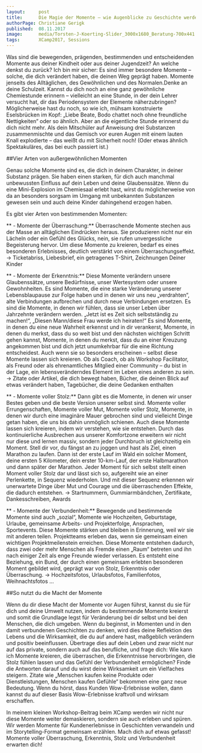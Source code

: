 ```yaml
---
layout:     post
title:      Die Magie der Momente – wie Augenblicke zu Geschichte werden und unser Leben sich maßgeblich verändert
authorPage: Christiane Gerigk
published:  08.11.2017
image:      media/Torsten-J-Koerting-Slider_3000x1680_Beratung-700x441.jpg
tags:       XCamp2017, Sessions
---
```


Was sind die bewegenden, prägenden, bestimmenden und entscheidenden Momente aus deiner Kindheit oder aus deiner 
Jugendzeit? An welche denkst du zurück? Ich bin mir sicher: Es sind immer besondere Momente – solche, die dich verändert 
haben, die deinen Weg geprägt haben. Momente jenseits des Alltäglichen, des Gewöhnlichen und des Normalen.Denke an deine 
Schulzeit. Kannst du dich noch an eine ganz gewöhnliche Chemiestunde erinnern – vielleicht an eine Stunde, in der dein 
Lehrer versucht hat, dir das Periodensystem der Elemente näherzubringen? Möglicherweise hast du noch, so wie ich, mühsam 
konstruierte Eselsbrücken im Kopf: „Liebe Beate, Bodo chattet noch ohne freundliche Nettigkeiten“ oder so ähnlich. Aber 
an die eigentliche Stunde erinnerst du dich nicht mehr. Als dein Mitschüler auf Anweisung drei Substanzen zusammenmischte 
und das Gemisch vor euren Augen mit einem lauten Knall explodierte – das weißt du mit Sicherheit noch! (Oder etwas ähnlich 
Spektakuläres, das bei euch passiert ist.)

##Vier Arten von außergewöhnlichen Momenten

Genau solche Momente sind es, die dich in deinem Charakter, in deiner Substanz prägen. Sie haben einen starken, für dich 
auch manchmal unbewussten Einfluss auf dein Leben und deine Glaubenssätze. Wenn du eine Mini-Explosion im Chemiesaal erlebt 
hast, wirst du möglicherweise von da an besonders sorgsam im Umgang mit unbekannten Substanzen gewesen sein und auch deine 
Kinder dahingehend erzogen haben.

Es gibt vier Arten von bestimmenden Momenten:

** - Momente der Überraschung:** Überraschende Momente stechen aus der Masse an alltäglichen Eindrücken heraus. Sie produzieren 
nicht nur ein Lächeln oder ein Gefühl des Glücks, nein, sie rufen unvergessliche Begeisterung hervor. Um diese Momente zu 
kreieren, bedarf es eines besonderen Erlebnisses, deutlich verstärkt von einem Überraschungseffekt.
-> Ticketabriss, Liebesbrief, ein getragenes T-Shirt, Zeichnungen Deiner Kinder

** - Momente der Erkenntnis:** Diese Momente verändern unsere Glaubenssätze, unsere Bedürfnisse, unser Wertesystem oder unsere 
Gewohnheiten. Es sind Momente, die eine starke Veränderung unserer Lebensblaupause zur Folge haben und in denen wir uns 
neu „verdrahten“, alte Verbindungen aufbrechen und durch neue Verbindungen ersetzen. Es sind die Momente, in denen wir fühlen, 
dass sie unser Leben über Jahrzehnte verändern werden. „Jetzt ist es Zeit sich selbstständig zu machen!“, „Diesen Mann/diese 
Frau werde ich heiraten!“ Es sind Momente, in denen du eine neue Wahrheit erkennst und in dir verankerst, Momente, in denen 
du merkst, dass du so weit bist und den nächsten wichtigen Schritt gehen kannst, Momente, in denen du merkst, dass du an 
einer Kreuzung angekommen bist und dich jetzt unumkehrbar für die eine Richtung entscheidest. Auch wenn sie so besonders 
erscheinen – selbst diese Momente lassen sich kreieren. Ob als Coach, ob als Workshop Facilitator, als Freund oder als 
ehrenamtliches Mitglied einer Community – du bist in der Lage, ein lebensveränderndes Element im Leben eines anderen zu sein.
-> Zitate oder Artikel, die dich bewegt haben, Bücher, die deinen Blick auf etwas verändert haben, Tagebücher, die deine 
Gedanken enthalten

** - Momente voller Stolz:** Dann gibt es die Momente, in denen wir unser Bestes geben und die beste Version unserer selbst sind. 
Momente voller Errungenschaften, Momente voller Mut, Momente voller Stolz, Momente, in denen wir durch eine imaginäre Mauer 
gebrochen sind und vielleicht Dinge getan haben, die uns bis dahin unmöglich schienen. Auch diese Momente lassen sich 
kreieren, indem wir verstehen, wie sie entstehen. Durch das kontinuierliche Ausbrechen aus unserer Komfortzone erweitern wir 
nicht nur diese und lernen massiv, sondern jeder Durchbruch ist gleichzeitig ein Moment. Stell dir vor, du fängst an zu 
joggen und hast als Ziel, einen Marathon zu laufen. Dann ist der erste Lauf im Wald ein solcher Moment, deine ersten 5 
Kilometer, dein erster 10-km-Lauf, der erste Halbmarathon und dann später der Marathon. Jeder Moment für sich selbst stellt 
einen Moment voller Stolz dar und lässt sich so, aufgereiht wie an einer Perlenkette, in Sequenz wiederholen. Und mit dieser 
Sequenz erkennen wir unerwartete Dinge über Mut und Courage und die überraschenden Effekte, die dadurch entstehen.
-> Startnummern, Gummiarmbändchen, Zertifikate, Dankesschreiben, Awards

** - Momente der Verbundenheit:** Bewegende und bestimmende Momente sind auch „sozial“, Momente wie Hochzeiten, Geburtstage, 
Urlaube, gemeinsame Arbeits- und Projekterfolge, Ansprachen, Sportevents. Diese Momente stärken und bleiben in Erinnerung, 
weil wir sie mit anderen teilen. Projektteams erleben das, wenn sie gemeinsam einen wichtigen Projektmeilenstein erreichen. 
Diese Momente entstehen dadurch, dass zwei oder mehr Menschen als Fremde einen „Raum“ betreten und ihn nach einiger Zeit 
als enge Freunde wieder verlassen. Es entsteht eine Beziehung, ein Bund, der durch einen gemeinsam erlebten besonderen 
Moment gebildet wird, geprägt war von Stolz, Erkenntnis oder Überraschung.
-> Hochzeitsfotos, Urlaubsfotos, Familienfotos, Weihnachtsfotos …

##So nutzt du die Macht der Momente

Wenn du dir diese Macht der Momente vor Augen führst, kannst du sie für dich und deine Umwelt nutzen, indem du bestimmende 
Momente kreierst und somit die Grundlage legst für Veränderung bei dir selbst und bei den Menschen, die dich umgeben. Wenn 
du beginnst, in Momenten und in den damit verbundenen Geschichten zu denken, wird dies deine Reflektion des Lebens und die 
Wirksamkeit, die du auf andere hast, maßgeblich verändern und positiv beeinflussen. Übertrage dies auf dein Leben und zwar 
nicht nur auf das private, sondern auch auf das berufliche, und frage dich: Wie kann ich Momente kreieren, die überraschen, 
die Erkenntnisse hervorbringen, die Stolz fühlen lassen und das Gefühl der Verbundenheit ermöglichen? Finde die Antworten 
darauf und du wirst deine Wirksamkeit um ein Vielfaches steigern. Zitate wie „Menschen kaufen keine Produkte oder 
Dienstleistungen, Menschen kaufen Gefühle“ bekommen eine ganz neue Bedeutung. Wenn du hörst, dass Kunden Wow-Erlebnisse 
wollen, dann kannst du auf dieser Basis Wow-Erlebnisse kraftvoll und wirksam erschaffen.

In meinem kleinen Workshop-Beitrag beim XCamp werden wir nicht nur diese Momente weiter demaskieren, sondern sie auch 
erleben und spüren. Wir werden Momente für Kundenerlebnisse in Geschichten verwandeln und im Storytelling-Format gemeinsam 
erzählen. Mach dich auf etwas gefasst! Momente voller Überraschung, Erkenntnis, Stolz und Verbundenheit erwarten dich!
